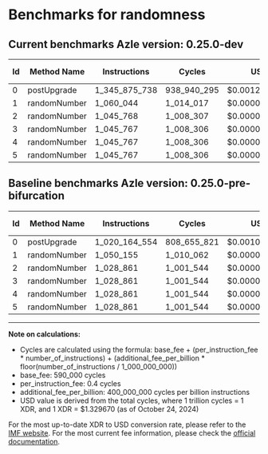 # Benchmarks for randomness

## Current benchmarks Azle version: 0.25.0-dev

| Id  | Method Name  | Instructions  | Cycles      | USD           | USD/Million Calls | Change                                |
| --- | ------------ | ------------- | ----------- | ------------- | ----------------- | ------------------------------------- |
| 0   | postUpgrade  | 1_345_875_738 | 938_940_295 | $0.0012484807 | $1_248.48         | <font color="red">+325_711_184</font> |
| 1   | randomNumber | 1_060_044     | 1_014_017   | $0.0000013483 | $1.34             | <font color="red">+9_889</font>       |
| 2   | randomNumber | 1_045_768     | 1_008_307   | $0.0000013407 | $1.34             | <font color="red">+16_907</font>      |
| 3   | randomNumber | 1_045_767     | 1_008_306   | $0.0000013407 | $1.34             | <font color="red">+16_906</font>      |
| 4   | randomNumber | 1_045_767     | 1_008_306   | $0.0000013407 | $1.34             | <font color="red">+16_906</font>      |
| 5   | randomNumber | 1_045_767     | 1_008_306   | $0.0000013407 | $1.34             | <font color="red">+16_906</font>      |

## Baseline benchmarks Azle version: 0.25.0-pre-bifurcation

| Id  | Method Name  | Instructions  | Cycles      | USD           | USD/Million Calls |
| --- | ------------ | ------------- | ----------- | ------------- | ----------------- |
| 0   | postUpgrade  | 1_020_164_554 | 808_655_821 | $0.0010752454 | $1_075.24         |
| 1   | randomNumber | 1_050_155     | 1_010_062   | $0.0000013430 | $1.34             |
| 2   | randomNumber | 1_028_861     | 1_001_544   | $0.0000013317 | $1.33             |
| 3   | randomNumber | 1_028_861     | 1_001_544   | $0.0000013317 | $1.33             |
| 4   | randomNumber | 1_028_861     | 1_001_544   | $0.0000013317 | $1.33             |
| 5   | randomNumber | 1_028_861     | 1_001_544   | $0.0000013317 | $1.33             |

---

**Note on calculations:**

-   Cycles are calculated using the formula: base_fee + (per_instruction_fee \* number_of_instructions) + (additional_fee_per_billion \* floor(number_of_instructions / 1_000_000_000))
-   base_fee: 590_000 cycles
-   per_instruction_fee: 0.4 cycles
-   additional_fee_per_billion: 400_000_000 cycles per billion instructions
-   USD value is derived from the total cycles, where 1 trillion cycles = 1 XDR, and 1 XDR = $1.329670 (as of October 24, 2024)

For the most up-to-date XDR to USD conversion rate, please refer to the [IMF website](https://www.imf.org/external/np/fin/data/rms_sdrv.aspx).
For the most current fee information, please check the [official documentation](https://internetcomputer.org/docs/current/developer-docs/gas-cost#execution).

